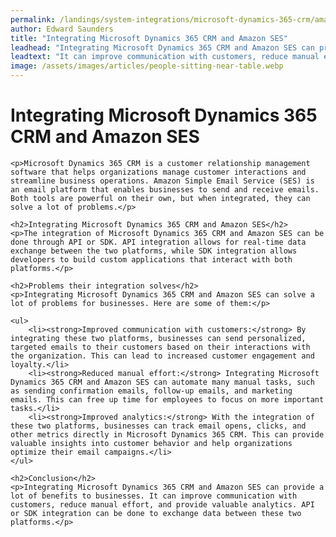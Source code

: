 ```yaml
---
permalink: /landings/system-integrations/microsoft-dynamics-365-crm/amazon-ses
author: Edward Saunders
title: "Integrating Microsoft Dynamics 365 CRM and Amazon SES"
leadhead: "Integrating Microsoft Dynamics 365 CRM and Amazon SES can provide a lot of benefits to businesses"
leadtext: "It can improve communication with customers, reduce manual effort, and provide valuable analytics. API or SDK integration can be done to exchange data between these two platforms."
image: /assets/images/articles/people-sitting-near-table.webp
---
```

<div class="arttext">	<h1>Integrating Microsoft Dynamics 365 CRM and Amazon SES</h1>

	<p>Microsoft Dynamics 365 CRM is a customer relationship management software that helps organizations manage customer interactions and streamline business operations. Amazon Simple Email Service (SES) is an email platform that enables businesses to send and receive emails. Both tools are powerful on their own, but when integrated, they can solve a lot of problems.</p>

	<h2>Integrating Microsoft Dynamics 365 CRM and Amazon SES</h2>
	<p>The integration of Microsoft Dynamics 365 CRM and Amazon SES can be done through API or SDK. API integration allows for real-time data exchange between the two platforms, while SDK integration allows developers to build custom applications that interact with both platforms.</p>

	<h2>Problems their integration solves</h2>
	<p>Integrating Microsoft Dynamics 365 CRM and Amazon SES can solve a lot of problems for businesses. Here are some of them:</p>

	<ul>
		<li><strong>Improved communication with customers:</strong> By integrating these two platforms, businesses can send personalized, targeted emails to their customers based on their interactions with the organization. This can lead to increased customer engagement and loyalty.</li>
		<li><strong>Reduced manual effort:</strong> Integrating Microsoft Dynamics 365 CRM and Amazon SES can automate many manual tasks, such as sending confirmation emails, follow-up emails, and marketing emails. This can free up time for employees to focus on more important tasks.</li>
		<li><strong>Improved analytics:</strong> With the integration of these two platforms, businesses can track email opens, clicks, and other metrics directly in Microsoft Dynamics 365 CRM. This can provide valuable insights into customer behavior and help organizations optimize their email campaigns.</li>
	</ul>

	<h2>Conclusion</h2>
	<p>Integrating Microsoft Dynamics 365 CRM and Amazon SES can provide a lot of benefits to businesses. It can improve communication with customers, reduce manual effort, and provide valuable analytics. API or SDK integration can be done to exchange data between these two platforms.</p>

</div>